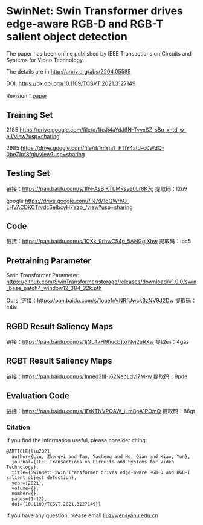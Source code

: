 # SwinNet: Swin Transformer drives edge-aware RGB-D and RGB-T salient object detection

The paper has been online published by IEEE Transactions on Circuits and Systems for Video Technology.

The details are in http://arxiv.org/abs/2204.05585

DOI:
https://dx.doi.org/10.1109/TCSVT.2021.3127149

Revision：[paper](https://github.com/liuzywen/SwinNet/blob/main/SwinNetRevision.pdf)
 

## Training Set
2185
https://drive.google.com/file/d/1fcJj4aYdJ6N-TvvxSZ_sBo-xhtd_w-eJ/view?usp=sharing


2985
https://drive.google.com/file/d/1mYjaT_FTlY4atd-c0WdQ-0beZIpf8fgh/view?usp=sharing

## Testing Set
链接：https://pan.baidu.com/s/1fN-AsBiKTbMRsye0Lr8K7g 
提取码：l2u9 

google
https://drive.google.com/file/d/1dQWrhO-LHVACDKCTrvdc6eIbcyH7Yzp_/view?usp=sharing



## Code
链接：https://pan.baidu.com/s/1CXk_9rhwC54p_5ANGgIXhw 
提取码：ipc5 


## Pretraining Parameter
Swin Transformer Parameter: https://github.com/SwinTransformer/storage/releases/download/v1.0.0/swin_base_patch4_window12_384_22k.pth


Ours: 
链接：https://pan.baidu.com/s/1ouefnVNRfUwck3zNV9J2Dw 
提取码：c4ix 

##  RGBD Result Saliency Maps 
链接：https://pan.baidu.com/s/1jGL47H9hucbTxrNvj2uRXw 
提取码：4gas

##  RGBT Result Saliency Maps 
链接：https://pan.baidu.com/s/1nneg3IIHi62NebLdyI7M-w 
提取码：9pde

## Evaluation Code
链接：https://pan.baidu.com/s/1EtKTNVPQAW_iLm8pA1POmQ 
提取码：86gt 

### Citation

If you find the information useful, please consider citing:

```
@ARTICLE{liu2021,
  author={Liu, Zhengyi and Tan, Yacheng and He, Qian and Xiao, Yun},
  journal={IEEE Transactions on Circuits and Systems for Video Technology}, 
  title={SwinNet: Swin Transformer drives edge-aware RGB-D and RGB-T salient object detection}, 
  year={2021},
  volume={},
  number={},
  pages={1-12},
  doi={10.1109/TCSVT.2021.3127149}}
```
If you have any question, please email  liuzywen@ahu.edu.cn
